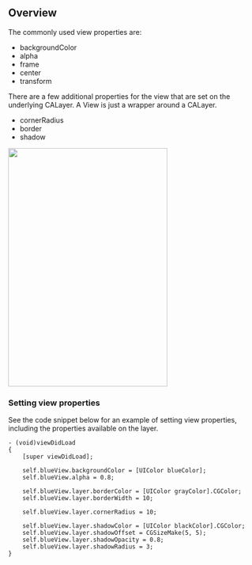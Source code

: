 ## Overview

The commonly used view properties are:

- backgroundColor
- alpha
- frame
- center
- transform

There are a few additional properties for the view that are set on the underlying CALayer. A View is just a wrapper around a CALayer.

- cornerRadius
- border
- shadow

<img src="http://i.imgur.com/tuAyc0d.png" width="322" height="482" />

### Setting view properties

See the code snippet below for an example of setting view properties, including the properties available on the layer.

```
- (void)viewDidLoad
{
    [super viewDidLoad];
    
    self.blueView.backgroundColor = [UIColor blueColor];
    self.blueView.alpha = 0.8;
    
    self.blueView.layer.borderColor = [UIColor grayColor].CGColor;
    self.blueView.layer.borderWidth = 10;
    
    self.blueView.layer.cornerRadius = 10;
    
    self.blueView.layer.shadowColor = [UIColor blackColor].CGColor;
    self.blueView.layer.shadowOffset = CGSizeMake(5, 5);
    self.blueView.layer.shadowOpacity = 0.8;
    self.blueView.layer.shadowRadius = 3;
}
```
